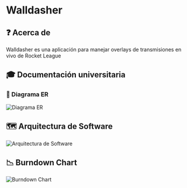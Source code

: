 # Walldasher

## ❓ Acerca de

Walldasher es una aplicación para manejar overlays de transmisiones en vivo de Rocket League

## 🎓 Documentación universitaria

### 🏢 Diagrama ER

![Diagrama ER](https://github.com/user-attachments/assets/8e8e62bb-9319-43d6-b6a6-fbbc20bf6a5b)

## 🗺️ Arquitectura de Software

![Arquitectura de Software](https://github.com/user-attachments/assets/9e808fc7-7f58-473d-abbf-70a8e8133f29)

## 📉 Burndown Chart

![Burndown Chart](https://github.com/user-attachments/assets/b7b8f650-2fc3-44f9-b421-aff26b21466d)
